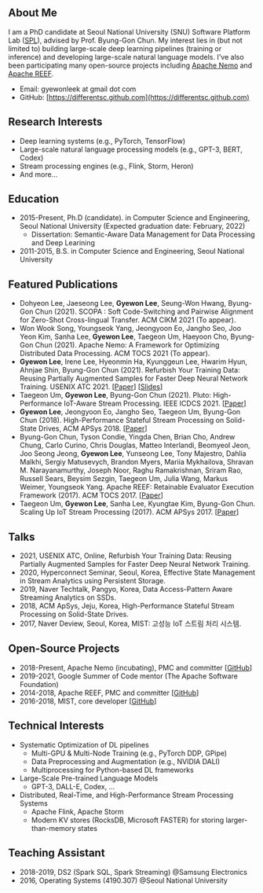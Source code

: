 ## About Me

I am a PhD candidate at Seoul National University (SNU) Software Platform Lab ([SPL](https://spl.snu.ac.kr/)), advised by Prof. Byung-Gon Chun.
My interest lies in (but not limited to) building large-scale deep learning pipelines (training or inference) and developing large-scale natural language models.
I've also been participating many open-source projects including [Apache Nemo](https://nemo.apache.org/) and [Apache REEF](https://reef.apache.org/).

* Email: gyewonleek at gmail dot com
* GitHub: [https://differentsc.github.com](https://differentsc.github.com)

## Research Interests

* Deep learning systems (e.g., PyTorch, TensorFlow)
* Large-scale natural language processing models (e.g., GPT-3, BERT, Codex)
* Stream processing engines (e.g., Flink, Storm, Heron)
* And more...

## Education

* 2015-Present, Ph.D (candidate). in Computer Science and Engineering, Seoul National University (Expected graduation date: February, 2022)
  * Dissertation: Semantic-Aware Data Management for Data Processing and Deep Learining
* 2011-2015, B.S. in Computer Science and Engineering, Seoul National University

## Featured Publications

* Dohyeon Lee, Jaeseong Lee, **Gyewon Lee**, Seung-Won Hwang, Byung-Gon Chun (2021). SCOPA : Soft Code-Switching and Pairwise Alignment for Zero-Shot Cross-lingual Transfer. ACM CIKM 2021 (To appear).
* Won Wook Song, Youngseok Yang, Jeongyoon Eo, Jangho Seo, Joo Yeon Kim, Sanha Lee, **Gyewon Lee**, Taegeon Um, Haeyoon Cho, Byung-Gon Chun (2021). Apache Nemo: A Framework for Optimizing Distributed Data Processing. ACM TOCS 2021 (To appear).
* **Gyewon Lee**, Irene Lee, Hyeonmin Ha, Kyunggeun Lee, Hwarim Hyun, Ahnjae Shin, Byung-Gon Chun (2021). Refurbish Your Training Data: Reusing Partially Augmented Samples for Faster Deep Neural Network Training. USENIX ATC 2021. [[Paper](https://www.usenix.org/system/files/atc21-lee.pdf)] [[Slides](https://www.usenix.org/system/files/atc21_slides_lee.pdf)]
* Taegeon Um, **Gyewon Lee**, Byung-Gon Chun (2021). Pluto: High-Performance IoT-Aware Stream Processing. IEEE ICDCS 2021. [[Paper](https://ieeexplore.ieee.org/document/9546413)]
* **Gyewon Lee**, Jeongyoon Eo, Jangho Seo, Taegeon Um, Byung-Gon Chun (2018). High-Performance Stateful Stream Processing on Solid-State Drives, ACM APSys 2018. [[Paper](https://spl.snu.ac.kr/wp-content/uploads/2012/07/a9-lee.pdf)]
* Byung-Gon Chun, Tyson Condie, Yingda Chen, Brian Cho, Andrew Chung, Carlo Curino, Chris Douglas, Matteo Interlandi, Beomyeol Jeon, Joo Seong Jeong, **Gyewon Lee**, Yunseong Lee, Tony Majestro, Dahlia Malkhi, Sergiy Matusevych, Brandon Myers, Mariia Mykhailova, Shravan M. Narayanamurthy, Joseph Noor, Raghu Ramakrishnan, Sriram Rao, Russell Sears, Beysim Sezgin, Taegeon Um, Julia Wang, Markus Weimer, Youngseok Yang. Apache REEF: Retainable Evaluator Execution Framework (2017). ACM TOCS 2017. [[Paper](https://spl.snu.ac.kr/wp-content/uploads/2017/11/a5-chun-1.pdf)]
* Taegeon Um, **Gyewon Lee**, Sanha Lee, Kyungtae Kim, Byung-Gon Chun. Scaling Up IoT Stream Processing (2017). ACM APSys 2017. [[Paper](https://spl.snu.ac.kr/wp-content/uploads/2017/11/mist.pdf)]

## Talks

* 2021, USENIX ATC, Online, Refurbish Your Training Data: Reusing Partially Augmented Samples for Faster Deep Neural Network Training.
* 2020, Hyperconnect Seminar, Seoul, Korea, Effective State Management in Stream Analytics using Persistent Storage.
* 2019, Naver Techtalk, Pangyo, Korea, Data Access-Pattern Aware Streaming Analytics on SSDs.
* 2018, ACM ApSys, Jeju, Korea,  High-Performance Stateful Stream Processing on Solid-State Drives.
* 2017, Naver Deview, Seoul, Korea, MIST: 고성능 IoT 스트림 처리 시스템.

## Open-Source Projects

* 2018-Present, Apache Nemo (incubating), PMC and committer [[GitHub](https://github.com/apache/incubator-nemo)]
* 2019-2021, Google Summer of Code mentor (The Apache Software Foundation)
* 2014-2018, Apache REEF, PMC and committer [[GitHub](https://github.com/apache/reef)]
* 2016-2018, MIST, core developer [[GitHub](https://github.com/snuspl/mist)]

## Technical Interests

* Systematic Optimization of DL pipelines
  * Multi-GPU & Multi-Node Training (e.g., PyTorch DDP, GPipe)
  * Data Preprocessing and Augmentation (e.g., NVIDIA DALI)
  * Multiprocessing for Python-based DL frameworks
* Large-Scale Pre-trained Language Models
  * GPT-3, DALL-E, Codex, ...
* Distributed, Real-Time, and High-Performance Stream Processing Systems
  * Apache Flink, Apache Storm
  * Modern KV stores (RocksDB, Microsoft FASTER) for storing larger-than-memory states

## Teaching Assistant

* 2018-2019, DS2 (Spark SQL, Spark Streaming) @Samsung Electronics
* 2016, Operating Systems (4190.307) @Seoul National University
